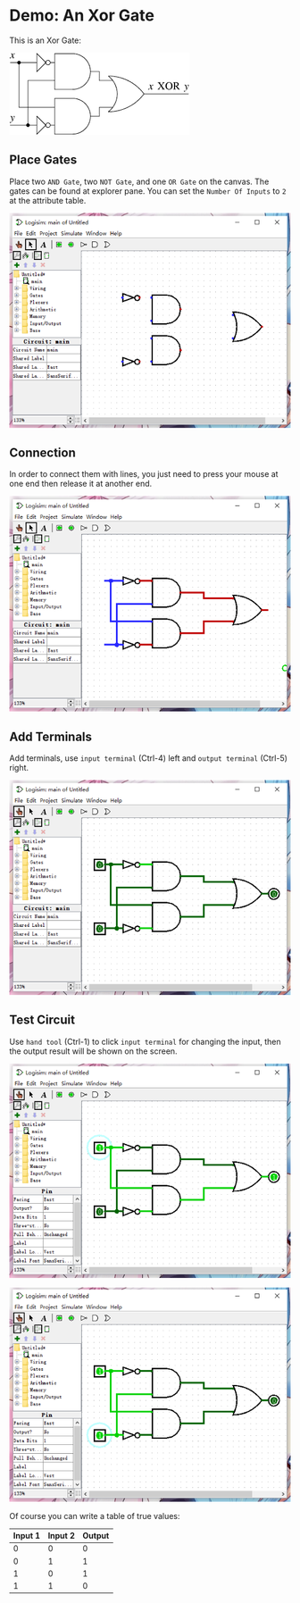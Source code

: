 # Demo: An Xor Gate

This is an Xor Gate:

![avatar](assets/exp0_xor_gate.png)

## Place Gates

Place two `AND Gate`, two `NOT Gate`, and one `OR Gate` on the canvas. The gates can be found at explorer pane. You can set the `Number Of Inputs` to `2` at the attribute table.

![Place Gates](assets/exp0_place_gates.png)

## Connection

In order to connect them with lines, you just need to press your mouse at one end then release it at another end.

![Connection](assets/exp0_connection.png)

## Add Terminals

Add terminals, use `input terminal` (Ctrl-4) left and `output terminal` (Ctrl-5) right.

![Add Terminals](assets/exp0_add_terminals.png)

## Test Circuit

Use `hand tool` (Ctrl-1) to click `input terminal` for changing the input, then the output result will be shown on the screen.

![Test Circuit 1](assets/exp0_test_1.png)

![Test Circuit 2](assets/exp0_test_2.png)

Of course you can write a table of true values:

|Input 1|Input 2|Output|
|-|-|-|
|0|0|0|
|0|1|1|
|1|0|1|
|1|1|0|
